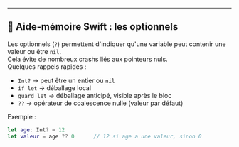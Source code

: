 ---

## 📌 Aide-mémoire Swift : les optionnels

Les optionnels (`?`) permettent d'indiquer qu'une variable peut contenir une valeur ou être `nil`.  
Cela évite de nombreux crashs liés aux pointeurs nuls.  
Quelques rappels rapides :

- `Int?` → peut être un entier ou `nil`
- `if let` → déballage local
- `guard let` → déballage anticipé, visible après le bloc
- `??` → opérateur de coalescence nulle (valeur par défaut)

Exemple :
```swift
let age: Int? = 12
let valeur = age ?? 0      // 12 si age a une valeur, sinon 0

